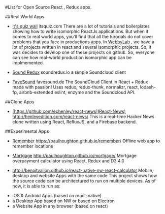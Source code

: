 #List for Open Source React , Redux apps.

##Real World Apps  

- [it's quiz wall](https://github.com/WebbyLab/itsquiz-wall) itsquiz.com
There are a lot of tutorials and boilerplates showing how to write isomorphic ReactJs applications. But when it comes to real world apps, you'll find that all the turorials do not cover problems that you face in productions apps.
In [WebbyLab](https://webbylab.com) , we have a lot of projects written in react and several isomorphic projects. So, it was decides to develop one of these projects on github. So, everyone can see how real-world production isomorphic app can be implmemented.

- [Sound Redux](https://github.com/andrewngu/sound-redux)  soundredux.io
a simple Soundcloud client

- [FaveSound](https://github.com/rwieruch/favesound-redux) favesound.de
The SoundCloud Client in React + Redux made with passion!
Uses redux, redux-thunk, normalizr, react, lodash-fp, airbnb-extended eslint, enzyme and the Soundcloud API.


##Clone Apps

- [https://github.com/echenley/react-news](React-News)  http://henleyedition.com/react-news/
This is a real-time Hacker News clone written using React, RefluxJS, and a Firebase backend.


##Experimental Apps

- [Remember](https://github.com/paulhoughton/remember/) https://paulhoughton.github.io/remember/
Offline web app to remember locations

- [Mortgage](http://paulhoughton.github.io/mortgage/) http://paulhoughton.github.io/mortgage/
Mortgage overpayment calculator using React, Redux and D3 4.0

- [](https://github.com/benoitvallon/react-native-nw-react-calculator) http://benoitvallon.github.io/react-native-nw-react-calculator
Mobile, desktop and website Apps with the same code
This project shows how the source code can be architectured to run on multiple devices. As of now, it is able to run as:
* iOS & Android Apps (based on react-native)
* a Desktop App based on NW or based on Electron
* a Website App in any browser (based on react)